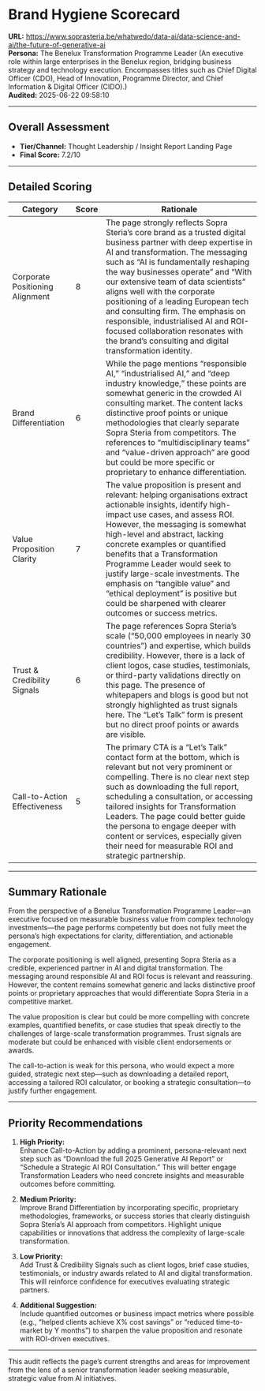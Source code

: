 # Brand Hygiene Scorecard

**URL:** https://www.soprasteria.be/whatwedo/data-ai/data-science-and-ai/the-future-of-generative-ai  
**Persona:** The Benelux Transformation Programme Leader (An executive role within large enterprises in the Benelux region, bridging business strategy and technology execution. Encompasses titles such as Chief Digital Officer (CDO), Head of Innovation, Programme Director, and Chief Information & Digital Officer (CIDO).)  
**Audited:** 2025-06-22 09:58:10

---

## Overall Assessment

- **Tier/Channel:** Thought Leadership / Insight Report Landing Page  
- **Final Score:** 7.2/10

---

## Detailed Scoring

| Category                    | Score | Rationale                                                                                                                                                |
|-----------------------------|-------|----------------------------------------------------------------------------------------------------------------------------------------------------------|
| Corporate Positioning Alignment | 8     | The page strongly reflects Sopra Steria’s core brand as a trusted digital business partner with deep expertise in AI and transformation. The messaging such as “AI is fundamentally reshaping the way businesses operate” and “With our extensive team of data scientists” aligns well with the corporate positioning of a leading European tech and consulting firm. The emphasis on responsible, industrialised AI and ROI-focused collaboration resonates with the brand’s consulting and digital transformation identity. |  
| Brand Differentiation         | 6     | While the page mentions “responsible AI,” “industrialised AI,” and “deep industry knowledge,” these points are somewhat generic in the crowded AI consulting market. The content lacks distinctive proof points or unique methodologies that clearly separate Sopra Steria from competitors. The references to “multidisciplinary teams” and “value-driven approach” are good but could be more specific or proprietary to enhance differentiation. |  
| Value Proposition Clarity     | 7     | The value proposition is present and relevant: helping organisations extract actionable insights, identify high-impact use cases, and assess ROI. However, the messaging is somewhat high-level and abstract, lacking concrete examples or quantified benefits that a Transformation Programme Leader would seek to justify large-scale investments. The emphasis on “tangible value” and “ethical deployment” is positive but could be sharpened with clearer outcomes or success metrics. |  
| Trust & Credibility Signals  | 6     | The page references Sopra Steria’s scale (“50,000 employees in nearly 30 countries”) and expertise, which builds credibility. However, there is a lack of client logos, case studies, testimonials, or third-party validations directly on this page. The presence of whitepapers and blogs is good but not strongly highlighted as trust signals here. The “Let’s Talk” form is present but no direct proof points or awards are visible. |  
| Call-to-Action Effectiveness | 5     | The primary CTA is a “Let’s Talk” contact form at the bottom, which is relevant but not very prominent or compelling. There is no clear next step such as downloading the full report, scheduling a consultation, or accessing tailored insights for Transformation Leaders. The page could better guide the persona to engage deeper with content or services, especially given their need for measurable ROI and strategic partnership. |

---

## Summary Rationale

From the perspective of a Benelux Transformation Programme Leader—an executive focused on measurable business value from complex technology investments—the page performs competently but does not fully meet the persona’s high expectations for clarity, differentiation, and actionable engagement.

The corporate positioning is well aligned, presenting Sopra Steria as a credible, experienced partner in AI and digital transformation. The messaging around responsible AI and ROI focus is relevant and reassuring. However, the content remains somewhat generic and lacks distinctive proof points or proprietary approaches that would differentiate Sopra Steria in a competitive market. 

The value proposition is clear but could be more compelling with concrete examples, quantified benefits, or case studies that speak directly to the challenges of large-scale transformation programmes. Trust signals are moderate but could be enhanced with visible client endorsements or awards.

The call-to-action is weak for this persona, who would expect a more guided, strategic next step—such as downloading a detailed report, accessing a tailored ROI calculator, or booking a strategic consultation—to justify further engagement.

---

## Priority Recommendations

1. **High Priority:**  
   Enhance Call-to-Action by adding a prominent, persona-relevant next step such as “Download the full 2025 Generative AI Report” or “Schedule a Strategic AI ROI Consultation.” This will better engage Transformation Leaders who need concrete insights and measurable outcomes before committing.

2. **Medium Priority:**  
   Improve Brand Differentiation by incorporating specific, proprietary methodologies, frameworks, or success stories that clearly distinguish Sopra Steria’s AI approach from competitors. Highlight unique capabilities or innovations that address the complexity of large-scale transformation.

3. **Low Priority:**  
   Add Trust & Credibility Signals such as client logos, brief case studies, testimonials, or industry awards related to AI and digital transformation. This will reinforce confidence for executives evaluating strategic partners.

4. **Additional Suggestion:**  
   Include quantified outcomes or business impact metrics where possible (e.g., “helped clients achieve X% cost savings” or “reduced time-to-market by Y months”) to sharpen the value proposition and resonate with ROI-driven executives.

---

This audit reflects the page’s current strengths and areas for improvement from the lens of a senior transformation leader seeking measurable, strategic value from AI initiatives.